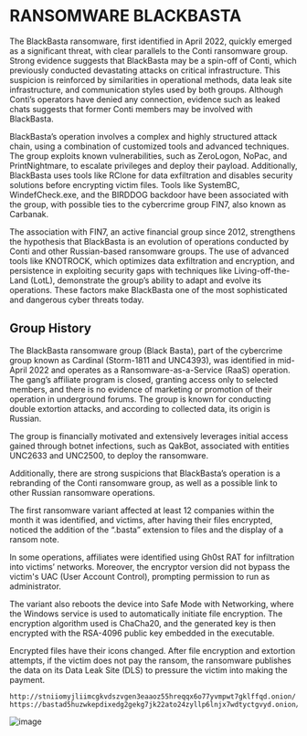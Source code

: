 # RANSOMWARE BLACKBASTA 

The BlackBasta ransomware, first identified in April 2022, quickly emerged as a significant threat, with clear parallels to the Conti ransomware group. Strong evidence suggests that BlackBasta may be a spin-off of Conti, which previously conducted devastating attacks on critical infrastructure. This suspicion is reinforced by similarities in operational methods, data leak site infrastructure, and communication styles used by both groups. Although Conti’s operators have denied any connection, evidence such as leaked chats suggests that former Conti members may be involved with BlackBasta.

BlackBasta’s operation involves a complex and highly structured attack chain, using a combination of customized tools and advanced techniques. The group exploits known vulnerabilities, such as ZeroLogon, NoPac, and PrintNightmare, to escalate privileges and deploy their payload. Additionally, BlackBasta uses tools like RClone for data exfiltration and disables security solutions before encrypting victim files. Tools like SystemBC, WindefCheck.exe, and the BIRDDOG backdoor have been associated with the group, with possible ties to the cybercrime group FIN7, also known as Carbanak.

The association with FIN7, an active financial group since 2012, strengthens the hypothesis that BlackBasta is an evolution of operations conducted by Conti and other Russian-based ransomware groups. The use of advanced tools like KNOTROCK, which optimizes data exfiltration and encryption, and persistence in exploiting security gaps with techniques like Living-off-the-Land (LotL), demonstrate the group’s ability to adapt and evolve its operations. These factors make BlackBasta one of the most sophisticated and dangerous cyber threats today.

## Group History

The BlackBasta ransomware group (Black Basta), part of the cybercrime group known as Cardinal (Storm-1811 and UNC4393), was identified in mid-April 2022 and operates as a Ransomware-as-a-Service (RaaS) operation. The gang’s affiliate program is closed, granting access only to selected members, and there is no evidence of marketing or promotion of their operation in underground forums. The group is known for conducting double extortion attacks, and according to collected data, its origin is Russian.

The group is financially motivated and extensively leverages initial access gained through botnet infections, such as QakBot, associated with entities UNC2633 and UNC2500, to deploy the ransomware.

Additionally, there are strong suspicions that BlackBasta’s operation is a rebranding of the Conti ransomware group, as well as a possible link to other Russian ransomware operations.

The first ransomware variant affected at least 12 companies within the month it was identified, and victims, after having their files encrypted, noticed the addition of the “.basta” extension to files and the display of a ransom note.

In some operations, affiliates were identified using Gh0st RAT for infiltration into victims’ networks. Moreover, the encryptor version did not bypass the victim's UAC (User Account Control), prompting permission to run as administrator.

The variant also reboots the device into Safe Mode with Networking, where the Windows service is used to automatically initiate file encryption. The encryption algorithm used is ChaCha20, and the generated key is then encrypted with the RSA-4096 public key embedded in the executable.

Encrypted files have their icons changed. After file encryption and extortion attempts, if the victim does not pay the ransom, the ransomware publishes the data on its Data Leak Site (DLS) to pressure the victim into making the payment.

```
http://stniiomyjliimcgkvdszvgen3eaaoz55hreqqx6o77yvmpwt7gklffqd.onion/
https://bastad5huzwkepdixedg2gekg7jk22ato24zyllp6lnjx7wdtyctgvyd.onion/
```

![image](https://github.com/user-attachments/assets/ae180150-5163-47e1-800b-1bf2fc10e592)
